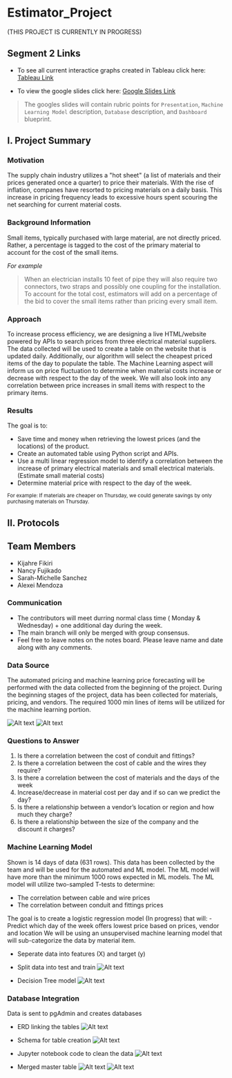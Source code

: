 # Estimator_Project
(THIS PROJECT IS CURRENTLY IN PROGRESS)

## Segment 2 Links

-	To see all current interactice graphs created in Tableau click here: [Tableau Link](https://public.tableau.com/app/profile/sarah.michelle4772/viz/TheEstimatorProject/Story1?publish=yes)


-	To view the google slides click here: [Google Slides Link](https://docs.google.com/presentation/d/1RUfa2X6xtzW4mJGEE8MJqfQlXuMtYDLo9X-N807b-zg/edit#slide=id.g18bd216659f_0_155)

> The googles slides will contain rubric points for ```Presentation```, ```Machine Learning Model``` description, ```Database``` description, and ```Dashboard``` blueprint.

## I. Project Summary
### Motivation
The supply chain industry utilizes a "hot sheet" (a list of materials and their prices generated once a quarter) to price their materials. With the rise of inflation, companes have resorted to pricing materials on a daily basis. This increase in pricing frequency leads to excessive hours spent scouring the net searching for current material costs.

### Background Information
Small items, typically purchased with large material, are not directly priced. Rather, a percentage is tagged to the cost of the primary material to account for the cost of the small items.

*For example*
> When an electrician installs 10 feet of pipe they will also require two connectors, two straps and possibly one coupling for the installation. To account for the total cost, estimators will add on a percentage of the bid to cover the small items rather than pricing every small item.

### Approach
To increase process efficiency, we are designing a live HTML/website powered by APIs to search prices from three electrical material suppliers. The data collected will be used to create a table on the website that is updated daily. Additionally, our algorithm will select the cheapest priced items of the day to populate the table. The Machine Learning aspect will inform us on price fluctuation to determine when material costs increase or decrease with respect to the day of the week. We will also look into any correlation between price increases in small items with respect to the primary items.

### Results
The goal is to:
-   Save time and money when retrieving the lowest prices (and the locations) of the product.
-   Create an automated table using Python script and APIs.
-   Use a multi linear regression model to identify a correlation between the increase of primary electrical materials and small electrical materials. (Estimate small material costs)
-   Determine material price with respect to the day of the week. 

<sub> For example: If materials are cheaper on Thursday, we could generate savings by only purchasing materials on Thursday. </sub>


## II. Protocols
## Team Members
-   Kijahre Fikiri
-   Nancy Fujikado
-   Sarah-Michelle Sanchez
-   Alexei Mendoza


### Communication
-	The contributors will meet durring normal class time ( Monday & Wednesday) + one additional day during the week.
-	The main branch will only be merged with group consensus.
- 	Feel free to leave notes on the notes board. Please leave name and date along with any comments.

### Data Source
The automated pricing and machine learning price forecasting will be performed with the data collected from the beginning of the project. During the beginning stages of the project, data has been collected for materials, pricing, and vendors. The required 1000 min lines of items will be utilized for the machine learning portion. 

![Alt text](https://github.com/thegreatkeej/Estimator_Project/blob/kijahre/images/Picture12.png)
![Alt text](https://github.com/thegreatkeej/Estimator_Project/blob/kijahre/images/Picture13.png)

### Questions to Answer
1.	Is there a correlation between the cost of conduit and fittings?
2.	Is there a correlation between the cost of cable and the wires they require?
3.	Is there a correlation between the cost of materials and the days of the week
4.	Increase/decrease in material cost per day and if so can we predict the day?
5.	Is there a relationship between a vendor’s location or region and how much they charge?
6.	Is there a relationship between the size of the company and the discount it charges?


### Machine Learning Model
Shown is 14 days of data (631 rows). This data has been collected by the team and will be used for the automated and ML model. The ML model will have more than the minimum 1000 rows expected in ML models. The ML model will utilize two-sampled T-tests to determine: 
-   The correlation between cable and wire prices
-   The correlation between conduit and fittings prices

The goal is to create a logistic regression model (In progress) that will:
	-	Predict which day of the week offers lowest price based on prices, vendor and location
We will be using an unsupervised machine learning model that will sub-categorize the data by material item.

* Seperate data into features (X) and target (y)
* Split data into test and train
![Alt text](https://github.com/thegreatkeej/Estimator_Project/blob/main/images/Picture28.png)

* Decision Tree model
![Alt text](https://github.com/thegreatkeej/Estimator_Project/blob/main/images/Picture29.png)


### Database Integration
Data is sent to pgAdmin and creates databases

* ERD linking the tables
![Alt text](https://github.com/thegreatkeej/Estimator_Project/blob/main/PgAdmin_Alexei/pg_admin_ERD.png)

* Schema for table creation
![Alt text](https://github.com/thegreatkeej/Estimator_Project/blob/main/images/Picture15.png)

* Jupyter notebook code to clean the data 
![Alt text](https://github.com/thegreatkeej/Estimator_Project/blob/kijahre/images/Picture11.png)

* Merged master table
![Alt text](https://github.com/thegreatkeej/Estimator_Project/blob/main/PgAdmin_Alexei/concatenated_results.png)
![Alt text](https://github.com/thegreatkeej/Estimator_Project/blob/main/PgAdmin_Alexei/concatenated_results2.png)



